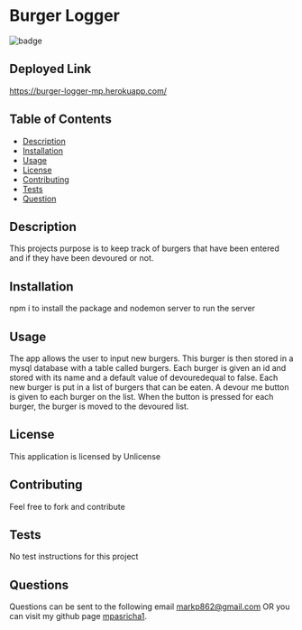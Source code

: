# Burger Logger
![badge](https://img.shields.io/badge/License-Unlicense-blue)

## Deployed Link
https://burger-logger-mp.herokuapp.com/

## Table of Contents 
* [Description](#description)
* [Installation](#installation)
* [Usage](#usage)
* [License](#license)
* [Contributing](#contributing)
* [Tests](#tests)
* [Question](#questions)

## Description
This projects purpose is to keep track of burgers that have been entered and if they have been devoured or not.
## Installation
npm i to install the package and nodemon server to run the server
## Usage 
The app allows the user to input new burgers. This burger is then stored in a mysql database with a table called burgers. Each burger is given an id and stored with its name and a default value of devouredequal to false. Each new burger is put in a list of burgers that can be eaten. A devour me button is given to each burger on the list. When the button is pressed for each burger, the burger is moved to the devoured list.
## License
This application is licensed by Unlicense
## Contributing
Feel free to fork and contribute
## Tests
No test instructions for this project 
## Questions
Questions can be sent to the following email markp862@gmail.com 
OR you can visit my github page [mpasricha1](https://github.com/mpasricha1).

